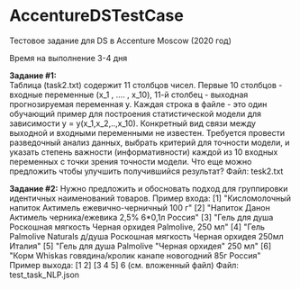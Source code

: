 # AccentureDSTestCase
Тестовое задание для DS в Accenture Moscow (2020 год)

Время на выполнение 3-4 дня 
 
**Задание #1:**  
Таблица (task2.txt) содержит 11 столбцов чисел. Первые 10 столбцов - входные переменные (x_1 , …. , x_10), 11-й столбец - выходная прогнозируемая переменная y. Каждая строка в файле - это один обучающий пример для построения статистической модели для зависимости y = y(x_1,x_2,..,x_10). Конкретный вид связи между выходной и входными переменными не известен.
Требуется провести разведочный анализ данных, выбрать критерий для точности модели, и указать степень важности (информативности) каждой из 10 входных переменных с точки зрения точности модели. Что еще можно предложить чтобы улучшить получившийся результат?
Файл: tesk2.txt
 
**Задание #2:** 
Нужно предложить и обосновать подход для группировки идентичных наименований товаров.
 Пример входа:
[1] "Кисломолочный напиток Актимель ежевично-черничный 100 г" 
[2] "Напиток Данон Актимель черника/ежевика 2,5% 6*0,1л Россия" 
[3] "Гель для душа Роскошная мягкость Черная орхидея Palmolive, 250 мл"
[4] "Гель Palmolive Naturals д/душа Роскошная мягкость Черная орхидея 250мл Италия" 
[5] "Гель для душа Palmolive "Черная орхидея" 250 мл" 
[6] "Корм Whiskas говядина/кролик канапе новогодний 85г Россия" 
Пример выхода: [1 2] [3 4 5] 6 (см. вложенный файл)
Файл: test_task_NLP.json
